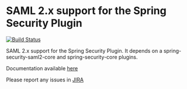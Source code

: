 SAML 2.x support for the Spring Security Plugin
===============================================

[![Build Status](https://secure.travis-ci.org/sphoortia/grails-spring-security-saml.png?branch=master)](https://travis-ci.org/sphoortia/grails-spring-security-saml)


SAML 2.x support for the Spring Security Plugin. It depends on a spring-security-saml2-core and spring-security-core plugins.

Documentation available [here](http://sphoortia.github.io/grails-spring-security-saml/)

Please report any issues in [JIRA](http://jira.grails.org/browse/GPSPRINGSECURITYSAML)


